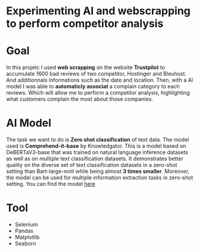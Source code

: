 # Experimenting AI and webscrapping to perform competitor analysis

# Goal
In this projetc I used **web scrapping** on the website **Trustpilot** to accumulate 1600 bad reviews of two competitor, Hostinger and Bleuhost. And additionnals informations such as the date and location. Then, with a AI model I was able to **automaticly associat** a complain category to each reviews. Which will allow me to perform a competitor analysis, highlighting what customers complain the most about those companies.

# AI Model
The task we want to do is **Zero shot classification** of text data.
The model used is **Comprehend-it-base** by Knowledgator. This is a model based on DeBERTaV3-base that was trained on natural language inference datasets as well as on multiple text classification datasets. It demonstrates better quality on the diverse set of text classification datasets in a zero-shot setting than Bart-large-mnli while being almost **3 times smaller**. Moreover, the model can be used for multiple information extraction tasks in zero-shot setting. You can find the model [here](https://huggingface.co/knowledgator/comprehend_it-base)

# Tool
- Selenium
- Pandas
- Matplotlib
- Seaborn
